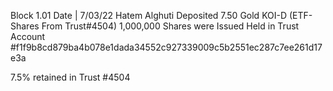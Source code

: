 

Block 1.01 
Date | 7/03/22
Hatem Alghuti Deposited 7.50 Gold KOI-D (ETF-Shares From Trust#4504)
1,000,000 Shares were Issued Held in Trust Account #f1f9b8cd879ba4b078e1dada34552c927339009c5b2551ec287c7ee261d17e3a

7.5% retained in Trust #4504
